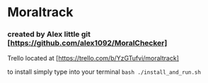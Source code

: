 # Moraltrack

### created by Alex little git [https://github.com/alex1092/MoralChecker]

Trello located at [https://trello.com/b/YzGTufvi/moraltrack]

to install simply type into your terminal ``` bash ./install_and_run.sh ```

